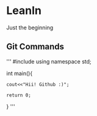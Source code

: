 # LeanIn
Just the beginning

## Git Commands

'''
#include<iostream>
using namespace std;

int main(){

    cout<<"Hii! Github :)";

    return 0;
}
'''